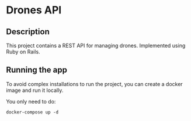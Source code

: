 # Drones API

## Description

This project contains a REST API for managing drones.
Implemented using Ruby on Rails.

## Running the app

To avoid complex installations to run the project, you can create a docker image and run it locally.

You only need to do:

```
docker-compose up -d
```

